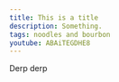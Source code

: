 ```yaml
---
title: This is a title
description: Something.
tags: noodles and bourbon
youtube: ABAiTEGDHE8
---
```


Derp derp

